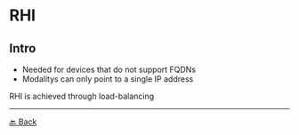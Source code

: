 # RHI

## Intro

* Needed for devices that do not support FQDNs
* Modalitys can only point to a single IP address

RHI is achieved through load-balancing

---

[🔙 Back](../README.md)